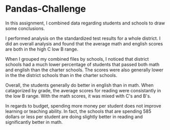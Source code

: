 # Pandas-Challenge

In this assignment, I combined data regarding students and schools to draw some conclusions. 

I performed analysis on the standardized test results for a whole district. I did an overall analysis and found that the average math and english scores are both in the high C low B range. 

When I grouped my combined files by schools, I noticed that district schools had a much lower percentage of students that passed both math and english than the charter schools. The scores were also generally lower in the the district schools than in the charter schools. 

Overall, the students generally do better in english than in math. When catagorized by grade, the average scores for reading were consistantly in the low B range. With the math scores, it was mixed with C's and B's. 

In regards to budget, spending more money per student does not improve learning or teaching ability. In fact, the schools that are spending 585 dollars or less per student are doing slightly better in reading and significantly better in math. 
